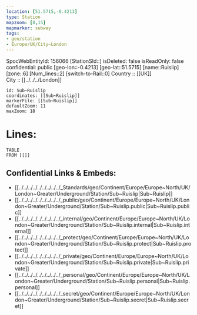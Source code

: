 ```yaml
---
location: [51.5715,-0.4213] 
type: Station 
mapzoom: [8,15] 
mapmarker: subway 
tags:
- geo/station
- Europe/UK/City~London
---
```

SpocWebEntityId: 156066
[StationSId::] 
isDeleted: false
isReadOnly: false
confidential: public
[geo-lon::-0.4213] 
[geo-lat::51.5715] 
[name::Ruislip] 
[zone::6] 
[Num_lines::2] 
[switch-to-Rail::0] 
Country :: [[UK]]  
City :: [[../../../London]]  


```leaflet
id: Sub~Ruislip
coordinates: [[Sub~Ruislip]] 
markerFile: [[Sub~Ruislip]] 
defaultZoom: 11 
maxZoom: 18
```


# Lines: 
```dataview
TABLE 
FROM [[]] 
```

## Confidential Links & Embeds: 
- [[../../../../../../../../../_Standards/geo/Continent/Europe/Europe~North/UK/London~Greater/Underground/Station/Sub~Ruislip|Sub~Ruislip]] 
- [[../../../../../../../../../_public/geo/Continent/Europe/Europe~North/UK/London~Greater/Underground/Station/Sub~Ruislip.public|Sub~Ruislip.public]] 
- [[../../../../../../../../../_internal/geo/Continent/Europe/Europe~North/UK/London~Greater/Underground/Station/Sub~Ruislip.internal|Sub~Ruislip.internal]] 
- [[../../../../../../../../../_protect/geo/Continent/Europe/Europe~North/UK/London~Greater/Underground/Station/Sub~Ruislip.protect|Sub~Ruislip.protect]] 
- [[../../../../../../../../../_private/geo/Continent/Europe/Europe~North/UK/London~Greater/Underground/Station/Sub~Ruislip.private|Sub~Ruislip.private]] 
- [[../../../../../../../../../_personal/geo/Continent/Europe/Europe~North/UK/London~Greater/Underground/Station/Sub~Ruislip.personal|Sub~Ruislip.personal]] 
- [[../../../../../../../../../_secret/geo/Continent/Europe/Europe~North/UK/London~Greater/Underground/Station/Sub~Ruislip.secret|Sub~Ruislip.secret]] 

